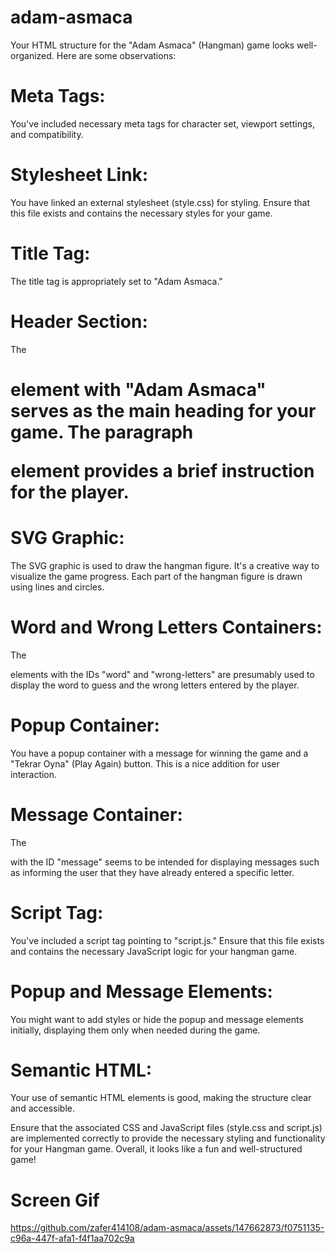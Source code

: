 # adam-asmaca
Your HTML structure for the "Adam Asmaca" (Hangman) game looks well-organized. Here are some observations:

# Meta Tags:

You've included necessary meta tags for character set, viewport settings, and compatibility.
# Stylesheet Link:

You have linked an external stylesheet (style.css) for styling. Ensure that this file exists and contains the necessary styles for your game.
# Title Tag:

The title tag is appropriately set to "Adam Asmaca."
# Header Section:

The <h1> element with "Adam Asmaca" serves as the main heading for your game.
The paragraph <p> element provides a brief instruction for the player.
# SVG Graphic:

The SVG graphic is used to draw the hangman figure. It's a creative way to visualize the game progress.
Each part of the hangman figure is drawn using lines and circles.
# Word and Wrong Letters Containers:

The <div> elements with the IDs "word" and "wrong-letters" are presumably used to display the word to guess and the wrong letters entered by the player.
# Popup Container:

You have a popup container with a message for winning the game and a "Tekrar Oyna" (Play Again) button. This is a nice addition for user interaction.
# Message Container:

The <div> with the ID "message" seems to be intended for displaying messages such as informing the user that they have already entered a specific letter.
# Script Tag:

You've included a script tag pointing to "script.js." Ensure that this file exists and contains the necessary JavaScript logic for your hangman game.
# Popup and Message Elements:

You might want to add styles or hide the popup and message elements initially, displaying them only when needed during the game.
# Semantic HTML:

Your use of semantic HTML elements is good, making the structure clear and accessible.

Ensure that the associated CSS and JavaScript files (style.css and script.js) are implemented correctly to provide the necessary styling and functionality for your Hangman game. Overall, it looks like a fun and well-structured game!
# Screen Gif


https://github.com/zafer414108/adam-asmaca/assets/147662873/f0751135-c96a-447f-afa1-f4f1aa702c9a






